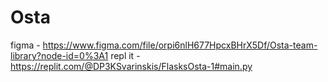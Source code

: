 # Osta

figma - https://www.figma.com/file/orpi6nlH677HpcxBHrX5Df/Osta-team-library?node-id=0%3A1
repl it - https://replit.com/@DP3KSvarinskis/FlasksOsta-1#main.py
